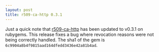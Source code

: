 ```yaml
---
layout: post
title: r509-ca-http 0.3.1
---
```


Just a quick note that [r509-ca-http](https://github.com/r509/r509-ca-http) has been updated to v0.3.1 on rubygems. This release fixes a bug where revocation reasons were not being correctly handled. The sha1 of the gem is ```6c9904a8b4f9815aad164dfedd3436e42a81b4ad```.
